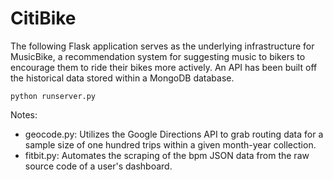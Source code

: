 CitiBike
======

The following Flask application serves as the underlying infrastructure for MusicBike, a recommendation system for suggesting music to bikers to encourage them to ride their bikes more actively. An API has been built off the historical data stored within a MongoDB database.

```
python runserver.py
```

Notes:

- geocode.py: Utilizes the Google Directions API to grab routing data for a sample size of one hundred trips within a given month-year collection.
- fitbit.py: Automates the scraping of the bpm JSON data from the raw source code of a user's dashboard. 

